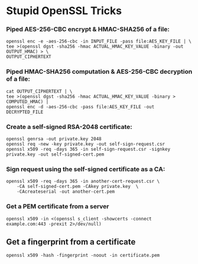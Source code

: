 # Stupid OpenSSL Tricks

### Piped AES-256-CBC encrypt & HMAC-SHA256 of a file:

    openssl enc -e -aes-256-cbc -in INPUT_FILE -pass file:AES_KEY_FILE | \
    tee >(openssl dgst -sha256 -hmac ACTUAL_HMAC_KEY_VALUE -binary -out OUTPUT_HMAC) > \
    OUTPUT_CIPHERTEXT

### Piped HMAC-SHA256 computation & AES-256-CBC decryption of a file:

    cat OUTPUT_CIPHERTEXT | \
    tee >(openssl dgst -sha256 -hmac ACTUAL_HMAC_KEY_VALUE -binary > COMPUTED_HMAC) |
    openssl enc -d -aes-256-cbc -pass file:AES_KEY_FILE -out DECRYPTED_FILE

### Create a self-signed RSA-2048 certificate:

    openssl genrsa -out private.key 2048
    openssl req -new -key private.key -out self-sign-request.csr
    openssl x509 -req -days 365 -in self-sign-request.csr -signkey private.key -out self-signed-cert.pem

### Sign request using the self-signed certificate as a CA:

    openssl x509 -req -days 365 -in another-cert-request.csr \
        -CA self-signed-cert.pem -CAkey private.key  \
        -CAcreateserial -out another-cert.pem

### Get a PEM certificate from a server

    openssl x509 -in <(openssl s_client -showcerts -connect example.com:443 -prexit 2>/dev/null)
    
Get a fingerprint from a certificate
------------------------------------

    openssl x509 -hash -fingerprint -noout -in certificate.pem
